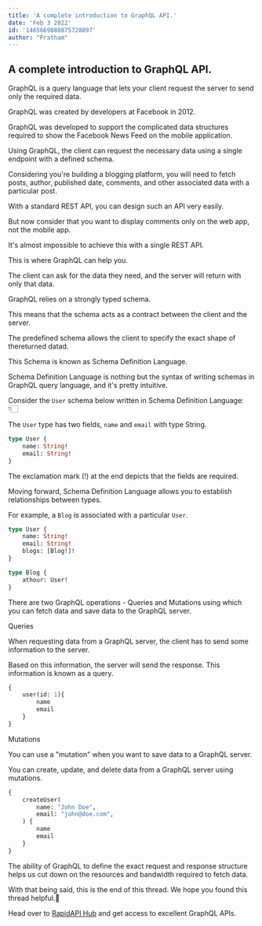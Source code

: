 ```yaml
---
title: 'A complete introduction to GraphQL API.'
date: 'Feb 3 2022'
id: '1465669880875728897'
author: "Pratham"
---
```


## A complete introduction to GraphQL API.

<Tweet>

GraphQL is a query language that lets your client request the server to send only the required data.

GraphQL was created by developers at Facebook in 2012.

</Tweet>

<Tweet>

GraphQL was developed to support the complicated data structures required to show the Facebook News Feed on the mobile application.

Using GraphQL, the client can request the necessary data using a single endpoint with a defined schema.

</Tweet>

<Tweet>

Considering you're building a blogging platform, you will need to fetch posts, author, published date, comments, and other associated data with a particular post.

With a standard REST API, you can design such an API very easily.

But now consider that you want to display comments only on the web app, not the mobile app.

</Tweet>

<Tweet>

It's almost impossible to achieve this with a single REST API.

This is where GraphQL can help you.

</Tweet>

<Tweet>

The client can ask for the data they need, and the server will return with only that data.

GraphQL relies on a strongly typed schema.

</Tweet>

<Tweet>

This means that the schema acts as a contract between the client and the server.

The predefined schema allows the client to specify the exact shape of thereturned datad.

</Tweet>

<Tweet>

This Schema is known as Schema Definition Language.

Schema Definition Language is nothing but the syntax of writing schemas in GraphQL query language, and it's pretty intuitive.

Consider the `User` schema below written in Schema Definition Language: 👇🏻

</Tweet>

<Tweet>

The `User` type has two fields, `name` and `email` with type String.

```graphql
type User {
    name: String!
    email: String!
}
```

The exclamation mark (!) at the end depicts that the fields are required.

</Tweet>

<Tweet>

Moving forward, Schema Definition Language allows you to establish relationships between types.

For example, a `Blog` is associated with a particular `User`.

```graphql
type User {
    name: String!
    email: String!
    blogs: [Blog!]!
}

type Blog {
    athour: User!
}
```

</Tweet>

<Tweet>

There are two GraphQL operations - Queries and Mutations using which you can fetch data and save data to the GraphQL server.

</Tweet>

<Tweet>

Queries

When requesting data from a GraphQL server, the client has to send some information to the server.

Based on this information, the server will send the response. This information is known as a query.

```graphql
{
    user(id: 1){
        name
        email
    }
}
```

</Tweet>

<Tweet>

Mutations

You can use a "mutation" when you want to save data to a GraphQL server.

You can create, update, and delete data from a GraphQL server using mutations.

```graphql
{
    createUser(
        name: "John Doe",
        email: "john@doe.com",
    ) {
        name
        email
    }
}
```

</Tweet>

<Tweet>

The ability of GraphQL to define the exact request and response structure helps us cut down on the resources and bandwidth required to fetch data.

With that being said, this is the end of this thread. We hope you found this thread helpful.💙

Head over to [RapidAPI Hub](https://RapidAPI.com/hub) and get access to excellent GraphQL APIs.

</Tweet>
